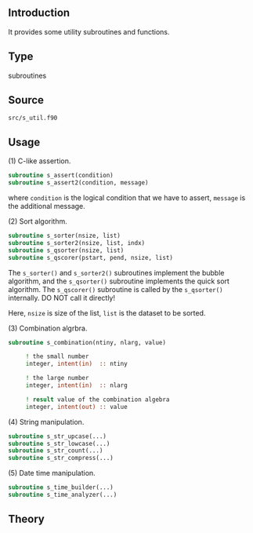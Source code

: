 ## Introduction

It provides some utility subroutines and functions.

## Type

subroutines

## Source

`src/s_util.f90`

## Usage

(1) C-like assertion.

```fortran
subroutine s_assert(condition)
subroutine s_assert2(condition, message)
```

where `condition` is the logical condition that we have to assert, `message` is the additional message.

(2) Sort algorithm.

```fortran
subroutine s_sorter(nsize, list)
subroutine s_sorter2(nsize, list, indx)
subroutine s_qsorter(nsize, list)
subroutine s_qscorer(pstart, pend, nsize, list)
```

The `s_sorter()` and `s_sorter2()` subroutines implement the bubble algorithm, and the `s_qsorter()` subroutine implements the quick sort algorithm. The `s_qscorer()` subroutine is called by the `s_qsorter()` internally. DO NOT call it directly!

Here, `nsize` is size of the list, `list` is the dataset to be sorted.
 
(3) Combination algrbra.

```fortran
subroutine s_combination(ntiny, nlarg, value)
```

```fortran
     ! the small number
     integer, intent(in)  :: ntiny

     ! the large number
     integer, intent(in)  :: nlarg

     ! result value of the combination algebra
     integer, intent(out) :: value
```

(4) String manipulation.

```fortran
subroutine s_str_upcase(...)
subroutine s_str_lowcase(...)
subroutine s_str_count(...)
subroutine s_str_compress(...)
```

(5) Date time manipulation.

```fortran
subroutine s_time_builder(...)
subroutine s_time_analyzer(...)
```

## Theory

